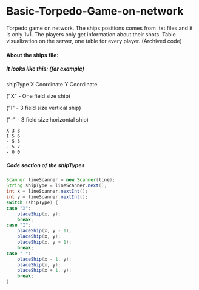 # Basic-Torpedo-Game-on-network
Torpedo game on network. The ships positions comes from .txt files and it is only 1v1. The players only get information about their shots. Table visualization on the server, one table for every player. (Archived code)

#### About the ships file:

##### It looks like this: (for example)

shipType  X Coordinate Y Coordinate

("X" - One field size ship)

("I" - 3 field size vertical ship)

("-" - 3 field size horizontal ship)
```
X 3 3
I 5 6
- 5 5
- 5 7
- 0 0
```
##### Code section of the shipTypes

```java
Scanner lineScanner = new Scanner(line);
String shipType = lineScanner.next();
int x = lineScanner.nextInt();
int y = lineScanner.nextInt();
switch (shipType) {
case "X":
	placeShip(x, y);
	break;
case "I":
	placeShip(x, y - 1);
	placeShip(x, y);
	placeShip(x, y + 1);
	break;
case "-":
	placeShip(x - 1, y);
	placeShip(x, y);
	placeShip(x + 1, y);
	break;
}
```

